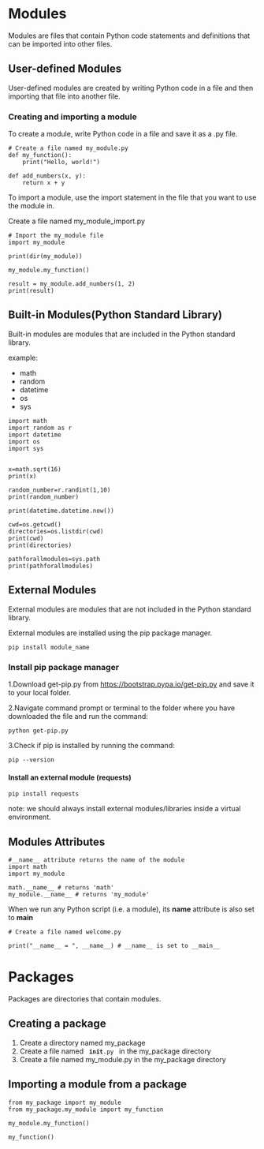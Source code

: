 # Modules
Modules are files that contain Python code statements and definitions that can be imported into other files.

## User-defined Modules
User-defined modules are created by writing Python code in a file and then importing that file into another file.

### Creating and importing a module
To create a module, write Python code in a file and save it as a .py file.
```
# Create a file named my_module.py
def my_function():
    print("Hello, world!")

def add_numbers(x, y):
    return x + y
```
To import a module, use the import statement in the file that you want to use the module in.

Create a file named my_module_import.py
```
# Import the my_module file
import my_module

print(dir(my_module))

my_module.my_function()

result = my_module.add_numbers(1, 2)
print(result)
```

## Built-in Modules(Python Standard Library)
Built-in modules are modules that are included in the Python standard library.

example:
<ul>
<li>math</li>
<li>random</li>
<li>datetime</li>
<li>os</li>
<li>sys</li>
</ul>

```
import math                           
import random as r
import datetime
import os
import sys


x=math.sqrt(16)
print(x)

random_number=r.randint(1,10)
print(random_number)

print(datetime.datetime.now())

cwd=os.getcwd()
directories=os.listdir(cwd)
print(cwd)
print(directories)

pathforallmodules=sys.path
print(pathforallmodules)

```

## External Modules
External modules are modules that are not included in the Python standard library.

External modules are installed using the pip package manager.

```
pip install module_name
```
### Install pip package manager
1.Download get-pip.py from https://bootstrap.pypa.io/get-pip.py and save it to your local folder.

2.Navigate command prompt or terminal to the folder where you have downloaded the file and run the command:
```
python get-pip.py
```
3.Check if pip is installed by running the command:
```
pip --version
```

#### Install an external module (requests)
```
pip install requests
```

note: we should always install external modules/libraries inside a virtual environment.

## Modules Attributes
```
#__name__ attribute returns the name of the module
import math
import my_module

math.__name__ # returns 'math'
my_module.__name__ # returns 'my_module'
```

When we run any Python script (i.e. a module), its __name__ attribute is also set to __main__
```
# Create a file named welcome.py

print("__name__ = ", __name__) # __name__ is set to __main__
```

# Packages
Packages are directories that contain modules.


## Creating a package
1. Create a directory named my_package
2. Create a file named <code> __init__.py </code> in the my_package directory
3. Create a file named my_module.py in the my_package directory

## Importing a module from a package
```
from my_package import my_module
from my_package.my_module import my_function

my_module.my_function()

my_function()
```
